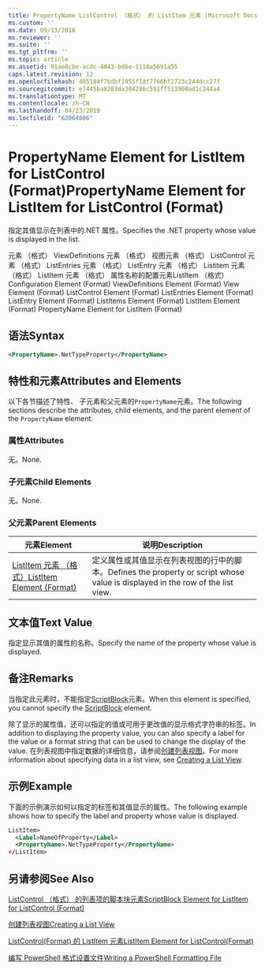```yaml
---
title: PropertyName ListControl （格式） 的 ListItem 元素 |Microsoft Docs
ms.custom: ''
ms.date: 09/13/2016
ms.reviewer: ''
ms.suite: ''
ms.tgt_pltfrm: ''
ms.topic: article
ms.assetid: 01ae8cbe-acdc-4043-bd6e-1118a5691a55
caps.latest.revision: 12
ms.openlocfilehash: 405184f7bdbf1955f1df7766bf2723c244dcc27f
ms.sourcegitcommit: e7445ba8203da304286c591ff513900ad1c244a4
ms.translationtype: MT
ms.contentlocale: zh-CN
ms.lasthandoff: 04/23/2019
ms.locfileid: "62064886"
---
```

# <a name="propertyname-element-for-listitem-for-listcontrol-format"></a><span data-ttu-id="0a127-102">PropertyName Element for ListItem for ListControl (Format)</span><span class="sxs-lookup"><span data-stu-id="0a127-102">PropertyName Element for ListItem for ListControl (Format)</span></span>

<span data-ttu-id="0a127-103">指定其值显示在列表中的.NET 属性。</span><span class="sxs-lookup"><span data-stu-id="0a127-103">Specifies the .NET property whose value is displayed in the list.</span></span>

<span data-ttu-id="0a127-104">元素 （格式） ViewDefinitions 元素 （格式） 视图元素 （格式） ListControl 元素 （格式） ListEntries 元素 （格式） ListEntry 元素 （格式） Listitem 元素 （格式） ListItem 元素 （格式） 属性名称的配置元素ListItem （格式）</span><span class="sxs-lookup"><span data-stu-id="0a127-104">Configuration Element (Format) ViewDefinitions Element (Format) View Element (Format) ListControl Element (Format) ListEntries Element (Format) ListEntry Element (Format) ListItems Element (Format) ListItem Element (Format) PropertyName Element for ListItem (Format)</span></span>

## <a name="syntax"></a><span data-ttu-id="0a127-105">语法</span><span class="sxs-lookup"><span data-stu-id="0a127-105">Syntax</span></span>

```xml
<PropertyName>.NetTypeProperty</PropertyName>
```

## <a name="attributes-and-elements"></a><span data-ttu-id="0a127-106">特性和元素</span><span class="sxs-lookup"><span data-stu-id="0a127-106">Attributes and Elements</span></span>

<span data-ttu-id="0a127-107">以下各节描述了特性、 子元素和父元素的`PropertyName`元素。</span><span class="sxs-lookup"><span data-stu-id="0a127-107">The following sections describe the attributes, child elements, and the parent element of the `PropertyName` element.</span></span>

### <a name="attributes"></a><span data-ttu-id="0a127-108">属性</span><span class="sxs-lookup"><span data-stu-id="0a127-108">Attributes</span></span>

<span data-ttu-id="0a127-109">无。</span><span class="sxs-lookup"><span data-stu-id="0a127-109">None.</span></span>

### <a name="child-elements"></a><span data-ttu-id="0a127-110">子元素</span><span class="sxs-lookup"><span data-stu-id="0a127-110">Child Elements</span></span>

<span data-ttu-id="0a127-111">无。</span><span class="sxs-lookup"><span data-stu-id="0a127-111">None.</span></span>

### <a name="parent-elements"></a><span data-ttu-id="0a127-112">父元素</span><span class="sxs-lookup"><span data-stu-id="0a127-112">Parent Elements</span></span>

|<span data-ttu-id="0a127-113">元素</span><span class="sxs-lookup"><span data-stu-id="0a127-113">Element</span></span>|<span data-ttu-id="0a127-114">说明</span><span class="sxs-lookup"><span data-stu-id="0a127-114">Description</span></span>|
|-------------|-----------------|
|[<span data-ttu-id="0a127-115">ListItem 元素 （格式）</span><span class="sxs-lookup"><span data-stu-id="0a127-115">ListItem Element (Format)</span></span>](./listitem-element-for-listitems-for-listcontrol-format.md)|<span data-ttu-id="0a127-116">定义属性或其值显示在列表视图的行中的脚本。</span><span class="sxs-lookup"><span data-stu-id="0a127-116">Defines the property or script whose value is displayed in the row of the list view.</span></span>|

## <a name="text-value"></a><span data-ttu-id="0a127-117">文本值</span><span class="sxs-lookup"><span data-stu-id="0a127-117">Text Value</span></span>

<span data-ttu-id="0a127-118">指定显示其值的属性的名称。</span><span class="sxs-lookup"><span data-stu-id="0a127-118">Specify the name of the property whose value is displayed.</span></span>

## <a name="remarks"></a><span data-ttu-id="0a127-119">备注</span><span class="sxs-lookup"><span data-stu-id="0a127-119">Remarks</span></span>

<span data-ttu-id="0a127-120">当指定此元素时，不能指定[ScriptBlock](./scriptblock-element-for-listitem-for-listcontrol-format.md)元素。</span><span class="sxs-lookup"><span data-stu-id="0a127-120">When this element is specified, you cannot specify the [ScriptBlock](./scriptblock-element-for-listitem-for-listcontrol-format.md) element.</span></span>

<span data-ttu-id="0a127-121">除了显示的属性值，还可以指定的值或可用于更改值的显示格式字符串的标签。</span><span class="sxs-lookup"><span data-stu-id="0a127-121">In addition to displaying the property value, you can also specify a label for the value or a format string that can be used to change the display of the value.</span></span> <span data-ttu-id="0a127-122">在列表视图中指定数据的详细信息，请参阅[创建列表视图](./creating-a-list-view.md)。</span><span class="sxs-lookup"><span data-stu-id="0a127-122">For more information about specifying data in a list view, see [Creating a List View](./creating-a-list-view.md).</span></span>

## <a name="example"></a><span data-ttu-id="0a127-123">示例</span><span class="sxs-lookup"><span data-stu-id="0a127-123">Example</span></span>

<span data-ttu-id="0a127-124">下面的示例演示如何以指定的标签和其值显示的属性。</span><span class="sxs-lookup"><span data-stu-id="0a127-124">The following example shows how to specify the label and property whose value is displayed.</span></span>

```xml
ListItem>
  <Label>NameOfProperty</Label>
  <PropertyName>.NetTypeProperty</PropertyName>
</ListItem>

```

## <a name="see-also"></a><span data-ttu-id="0a127-125">另请参阅</span><span class="sxs-lookup"><span data-stu-id="0a127-125">See Also</span></span>

[<span data-ttu-id="0a127-126">ListControl （格式） 的列表项的脚本块元素</span><span class="sxs-lookup"><span data-stu-id="0a127-126">ScriptBlock Element for ListItem for ListControl (Format)</span></span>](./scriptblock-element-for-listitem-for-listcontrol-format.md)

[<span data-ttu-id="0a127-127">创建列表视图</span><span class="sxs-lookup"><span data-stu-id="0a127-127">Creating a List View</span></span>](./creating-a-list-view.md)

[<span data-ttu-id="0a127-128">ListControl(Format) 的 ListItem 元素</span><span class="sxs-lookup"><span data-stu-id="0a127-128">ListItem Element for ListControl(Format)</span></span>](./listitem-element-for-listitems-for-listcontrol-format.md)

[<span data-ttu-id="0a127-129">编写 PowerShell 格式设置文件</span><span class="sxs-lookup"><span data-stu-id="0a127-129">Writing a PowerShell Formatting File</span></span>](./writing-a-powershell-formatting-file.md)
